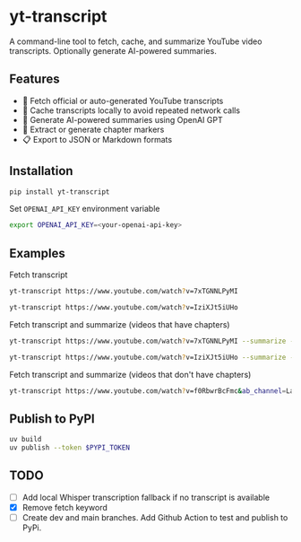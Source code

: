 # yt-transcript

A command-line tool to fetch, cache, and summarize YouTube video transcripts. Optionally generate AI-powered summaries.

## Features

- 📝 Fetch official or auto-generated YouTube transcripts
- 💾 Cache transcripts locally to avoid repeated network calls
- 🤖 Generate AI-powered summaries using OpenAI GPT
- 🎯 Extract or generate chapter markers
- 📋 Export to JSON or Markdown formats

## Installation

```bash
pip install yt-transcript
```

Set `OPENAI_API_KEY` environment variable
```bash
export OPENAI_API_KEY=<your-openai-api-key>
```

## Examples

Fetch transcript

```bash
yt-transcript https://www.youtube.com/watch?v=7xTGNNLPyMI

yt-transcript https://www.youtube.com/watch?v=IziXJt5iUHo
```

Fetch transcript and summarize (videos that have chapters)
```bash
yt-transcript https://www.youtube.com/watch?v=7xTGNNLPyMI --summarize --markdown

yt-transcript https://www.youtube.com/watch?v=IziXJt5iUHo --summarize --markdown
```

Fetch transcript and summarize (videos that don't have chapters)
```bash
yt-transcript https://www.youtube.com/watch?v=f0RbwrBcFmc&ab_channel=LangChain --summarize --markdown
```

## Publish to PyPI

```bash
uv build
uv publish --token $PYPI_TOKEN
```

## TODO

- [ ] Add local Whisper transcription fallback if no transcript is available
- [x] Remove fetch keyword
- [ ] Create dev and main branches. Add Github Action to test and publish to PyPi.